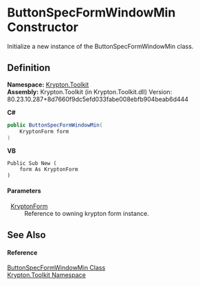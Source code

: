 # ButtonSpecFormWindowMin Constructor


Initialize a new instance of the ButtonSpecFormWindowMin class.



## Definition
**Namespace:** <a href="79d2eac2-21f4-54ff-7552-b20c33c30600.md">Krypton.Toolkit</a>  
**Assembly:** Krypton.Toolkit (in Krypton.Toolkit.dll) Version: 80.23.10.287+8d7660f9dc5efd033fabe008ebfb904beab6d444

**C#**
``` C#
public ButtonSpecFormWindowMin(
	KryptonForm form
)
```
**VB**
``` VB
Public Sub New ( 
	form As KryptonForm
)
```



#### Parameters
<dl><dt>  <a href="13b29650-b21b-35d6-8387-a6f0a5ca154d.md">KryptonForm</a></dt><dd>Reference to owning krypton form instance.</dd></dl>

## See Also


#### Reference
<a href="b2870acd-5282-c5e7-d1f0-e8decbee3624.md">ButtonSpecFormWindowMin Class</a>  
<a href="79d2eac2-21f4-54ff-7552-b20c33c30600.md">Krypton.Toolkit Namespace</a>  
